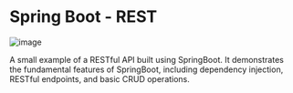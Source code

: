 # Spring Boot - REST
![image](https://github.com/user-attachments/assets/e171e70a-92e7-4df7-9955-c8b01d376ed1)

A small example of a RESTful API built using SpringBoot. It demonstrates the fundamental features of SpringBoot, including dependency injection, RESTful endpoints, and basic CRUD operations.
